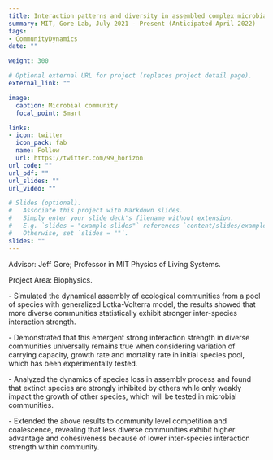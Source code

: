 ```yaml
---
title: Interaction patterns and diversity in assembled complex microbial communities
summary: MIT, Gore Lab, July 2021 - Present (Anticipated April 2022)
tags:
- CommunityDynamics
date: ""

weight: 300

# Optional external URL for project (replaces project detail page).
external_link: ""

image:
  caption: Microbial community
  focal_point: Smart

links:
- icon: twitter
  icon_pack: fab
  name: Follow
  url: https://twitter.com/99_horizon
url_code: ""
url_pdf: ""
url_slides: ""
url_video: ""

# Slides (optional).
#   Associate this project with Markdown slides.
#   Simply enter your slide deck's filename without extension.
#   E.g. `slides = "example-slides"` references `content/slides/example-slides.md`.
#   Otherwise, set `slides = ""`.
slides: ""
---
```


Advisor: Jeff Gore; Professor in MIT Physics of Living Systems.  

Project Area: Biophysics. 

\- Simulated the dynamical assembly of ecological communities from a pool of species with generalized Lotka-Volterra model, the results showed that more diverse communities statistically exhibit stronger inter-species interaction strength.  

\-	Demonstrated that this emergent strong interaction strength in diverse communities universally remains true when considering variation of carrying capacity, growth rate and mortality rate in initial species pool, which has been experimentally tested.

\-	Analyzed the dynamics of species loss in assembly process and found that extinct species are strongly inhibited by others while only weakly impact the growth of other species, which will be tested in microbial communities.

\-	Extended the above results to community level competition and coalescence, revealing that less diverse communities exhibit higher advantage and cohesiveness because of lower inter-species interaction strength within community.
